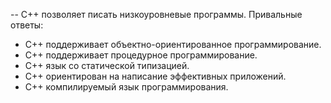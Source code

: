 -- C++ позволяет писать низкоуровневые программы.
Привальные ответы: 
* C++ поддерживает объектно-ориентированное программирование.
* C++ поддерживает процедурное программирование.
* C++ язык со статической типизацией.
* C++ ориентирован на написание эффективных приложений.
* C++ компилируемый язык программирования.